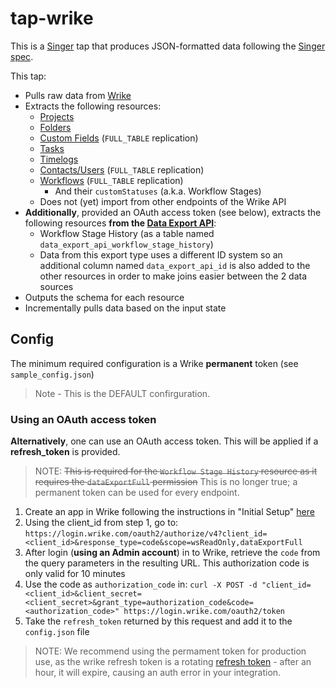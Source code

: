 # tap-wrike

This is a [Singer](https://singer.io) tap that produces JSON-formatted data
following the [Singer
spec](https://github.com/singer-io/getting-started/blob/master/SPEC.md).

This tap:

- Pulls raw data from [Wrike](https://developers.wrike.com/api)
- Extracts the following resources:
  - [Projects](https://developers.wrike.com/api/v4/folders-projects/)
  - [Folders](https://developers.wrike.com/api/v4/folders-projects/)
  - [Custom Fields](https://developers.wrike.com/api/v4/custom-fields/) (`FULL_TABLE` replication)
  - [Tasks](https://developers.wrike.com/api/v4/tasks/)
  - [Timelogs](https://developers.wrike.com/api/v4/timelogs/)
  - [Contacts/Users](https://developers.wrike.com/api/v4/contacts/) (`FULL_TABLE` replication)
  - [Workflows](https://developers.wrike.com/api/v4/workflows/) (`FULL_TABLE` replication)
    - And their `customStatuses` (a.k.a. Workflow Stages)
  - Does not (yet) import from other endpoints of the Wrike API
- **Additionally**, provided an OAuth access token (see below), extracts the following resources **from the [Data Export API](https://developers.wrike.com/api/v4/data-export/)**:
  - Workflow Stage History (as a table named `data_export_api_workflow_stage_history`)
  - Data from this export type uses a different ID system so an additional column named `data_export_api_id` is also added to the other resources in order to make joins easier between the 2 data sources
- Outputs the schema for each resource
- Incrementally pulls data based on the input state

## Config

The minimum required configuration is a Wrike **permanent** token (see `sample_config.json`)

> Note - This is the DEFAULT confirguration.

### Using an OAuth access token

**Alternatively**, one can use an OAuth access token. This will be applied if a **refresh_token** is provided.


> NOTE: ~~This is required for the `Workflow Stage History` resource as it requires the `dataExportFull` permission~~
This is no longer true; a permanent token can be used for every endpoint.

1. Create an app in Wrike following the instructions in "Initial Setup" [here](https://developers.wrike.com/oauth-20-authorization/)
2. Using the client_id from step 1, go to: `https://login.wrike.com/oauth2/authorize/v4?client_id=<client_id>&response_type=code&scope=wsReadOnly,dataExportFull`
3. After login (**using an Admin account**) in to Wrike, retrieve the `code` from the query parameters in the resulting URL.
   This authorization code is only valid for 10 minutes
4. Use the code as `authorization_code` in: `curl -X POST -d "client_id=<client_id>&client_secret=<client_secret>&grant_type=authorization_code&code=<authorization_code>" https://login.wrike.com/oauth2/token`
5. Take the `refresh_token` returned by this request and add it to the `config.json` file


> NOTE: We recommend using the permament token for production use, as the wrike refresh token is a rotating [refresh token](https://auth0.com/docs/secure/tokens/refresh-tokens/refresh-token-rotation) - after an hour, it will expire, causing an auth error in your integration.
